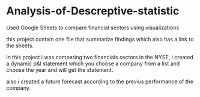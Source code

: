 # Analysis-of-Descreptive-statistic
Used Google Sheets to compare financial sectors using visualizations

this project contain one file that summarize findings which also has a link to the sheets.

in this project i was comparing two financials sectors in the NYSE, i created a dynamic p&l statement which you choose a company from a list and choose the year and will get the statement.

also i created a future forecast according to the previus performance of the company.
 
